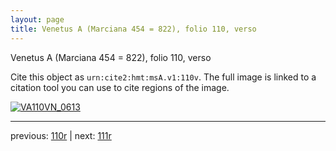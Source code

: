 ```yaml
---
layout: page
title: Venetus A (Marciana 454 = 822), folio 110, verso
---
```


Venetus A (Marciana 454 = 822), folio 110, verso

Cite this object as `urn:cite2:hmt:msA.v1:110v`.  The full image is linked to a citation tool you can use to cite regions of the image.

[![VA110VN_0613](http://www.homermultitext.org/iipsrv?IIIF=/project/homer/pyramidal/deepzoom/hmt/vaimg/2017a/VA110VN_0613.tif/full/800,/0/default.jpg)](http://www.homermultitext.org/ict2/?urn=urn:cite2:hmt:vaimg.2017a:VA110VN_0613) 

---

previous:  [110r](../110r/) | next: [111r](../111r/)